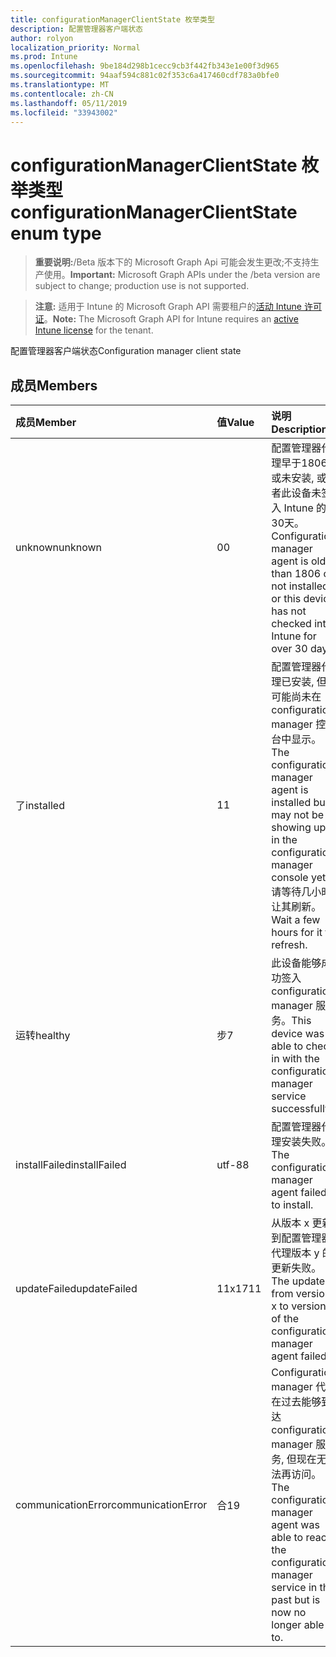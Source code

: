 ```yaml
---
title: configurationManagerClientState 枚举类型
description: 配置管理器客户端状态
author: rolyon
localization_priority: Normal
ms.prod: Intune
ms.openlocfilehash: 9be184d298b1cecc9cb3f442fb343e1e00f3d965
ms.sourcegitcommit: 94aaf594c881c02f353c6a417460cdf783a0bfe0
ms.translationtype: MT
ms.contentlocale: zh-CN
ms.lasthandoff: 05/11/2019
ms.locfileid: "33943002"
---
```

# <a name="configurationmanagerclientstate-enum-type"></a><span data-ttu-id="8c2e2-103">configurationManagerClientState 枚举类型</span><span class="sxs-lookup"><span data-stu-id="8c2e2-103">configurationManagerClientState enum type</span></span>

> <span data-ttu-id="8c2e2-104">**重要说明:**/Beta 版本下的 Microsoft Graph Api 可能会发生更改;不支持生产使用。</span><span class="sxs-lookup"><span data-stu-id="8c2e2-104">**Important:** Microsoft Graph APIs under the /beta version are subject to change; production use is not supported.</span></span>

> <span data-ttu-id="8c2e2-105">**注意:** 适用于 Intune 的 Microsoft Graph API 需要租户的[活动 Intune 许可证](https://go.microsoft.com/fwlink/?linkid=839381)。</span><span class="sxs-lookup"><span data-stu-id="8c2e2-105">**Note:** The Microsoft Graph API for Intune requires an [active Intune license](https://go.microsoft.com/fwlink/?linkid=839381) for the tenant.</span></span>

<span data-ttu-id="8c2e2-106">配置管理器客户端状态</span><span class="sxs-lookup"><span data-stu-id="8c2e2-106">Configuration manager client state</span></span>

## <a name="members"></a><span data-ttu-id="8c2e2-107">成员</span><span class="sxs-lookup"><span data-stu-id="8c2e2-107">Members</span></span>
|<span data-ttu-id="8c2e2-108">成员</span><span class="sxs-lookup"><span data-stu-id="8c2e2-108">Member</span></span>|<span data-ttu-id="8c2e2-109">值</span><span class="sxs-lookup"><span data-stu-id="8c2e2-109">Value</span></span>|<span data-ttu-id="8c2e2-110">说明</span><span class="sxs-lookup"><span data-stu-id="8c2e2-110">Description</span></span>|
|:---|:---|:---|
|<span data-ttu-id="8c2e2-111">unknown</span><span class="sxs-lookup"><span data-stu-id="8c2e2-111">unknown</span></span>|<span data-ttu-id="8c2e2-112">0</span><span class="sxs-lookup"><span data-stu-id="8c2e2-112">0</span></span>|<span data-ttu-id="8c2e2-113">配置管理器代理早于1806或未安装, 或者此设备未签入 Intune 的30天。</span><span class="sxs-lookup"><span data-stu-id="8c2e2-113">Configuration manager agent is older than 1806 or not installed or this device has not checked into Intune for over 30 days.</span></span>|
|<span data-ttu-id="8c2e2-114">了</span><span class="sxs-lookup"><span data-stu-id="8c2e2-114">installed</span></span>|<span data-ttu-id="8c2e2-115">1</span><span class="sxs-lookup"><span data-stu-id="8c2e2-115">1</span></span>|<span data-ttu-id="8c2e2-116">配置管理器代理已安装, 但可能尚未在 configuration manager 控制台中显示。</span><span class="sxs-lookup"><span data-stu-id="8c2e2-116">The configuration manager agent is installed but may not be showing up in the configuration manager console yet.</span></span> <span data-ttu-id="8c2e2-117">请等待几小时, 让其刷新。</span><span class="sxs-lookup"><span data-stu-id="8c2e2-117">Wait a few hours for it to refresh.</span></span>|
|<span data-ttu-id="8c2e2-118">运转</span><span class="sxs-lookup"><span data-stu-id="8c2e2-118">healthy</span></span>|<span data-ttu-id="8c2e2-119">步</span><span class="sxs-lookup"><span data-stu-id="8c2e2-119">7</span></span>|<span data-ttu-id="8c2e2-120">此设备能够成功签入 configuration manager 服务。</span><span class="sxs-lookup"><span data-stu-id="8c2e2-120">This device was able to check in with the configuration manager service successfully.</span></span>|
|<span data-ttu-id="8c2e2-121">installFailed</span><span class="sxs-lookup"><span data-stu-id="8c2e2-121">installFailed</span></span>|<span data-ttu-id="8c2e2-122">utf-8</span><span class="sxs-lookup"><span data-stu-id="8c2e2-122">8</span></span>|<span data-ttu-id="8c2e2-123">配置管理器代理安装失败。</span><span class="sxs-lookup"><span data-stu-id="8c2e2-123">The configuration manager agent failed to install.</span></span>|
|<span data-ttu-id="8c2e2-124">updateFailed</span><span class="sxs-lookup"><span data-stu-id="8c2e2-124">updateFailed</span></span>|<span data-ttu-id="8c2e2-125">11x17</span><span class="sxs-lookup"><span data-stu-id="8c2e2-125">11</span></span>|<span data-ttu-id="8c2e2-126">从版本 x 更新到配置管理器代理版本 y 的更新失败。</span><span class="sxs-lookup"><span data-stu-id="8c2e2-126">The update from version x to version y of the configuration manager agent failed.</span></span> |
|<span data-ttu-id="8c2e2-127">communicationError</span><span class="sxs-lookup"><span data-stu-id="8c2e2-127">communicationError</span></span>|<span data-ttu-id="8c2e2-128">合</span><span class="sxs-lookup"><span data-stu-id="8c2e2-128">19</span></span>|<span data-ttu-id="8c2e2-129">Configuration manager 代理在过去能够到达 configuration manager 服务, 但现在无法再访问。</span><span class="sxs-lookup"><span data-stu-id="8c2e2-129">The configuration manager agent was able to reach the configuration manager service in the past but is now no longer able to.</span></span> |




